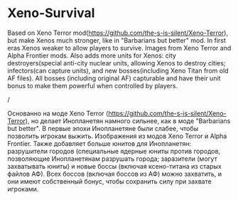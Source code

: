 # Xeno-Survival

Based on Xeno Terror mod(https://github.com/the-s-is-silent/Xeno-Terror), but make Xenos much stronger, like in "Barbarians but better" mod. In first eras Xenos weaker to allow players to survive. Images from Xeno Terror and Alpha Frontier mods. Also adds more units for Xenos: city destroyers(special anti-city nuclear units, allowing Xenos to destroy cities; infectors(can capture units), and new bosses(including Xeno Titan from old AF files). All bosses (including original AF) capturable and have their unit bonus to make them powerful when controlled by players.

/

Основанно на моде Xeno Terror (https://github.com/the-s-is-silent/Xeno-Terror), но делает Инопланетян намного сильнее, как в моде "Barbarians but better". В первые эпохи Инопланетяне были слабее, чтобы позволить игрокам выжить. Изображения из модов Xeno Terror и Alpha Frontier. Также добавляет больше юнитов для Инопланетян: разрушители городов (специальные ядерные юниты против городов, позволяющие Инопланетянам разрушать города; заразители (могут захватывать юниты) и новые боссы (включая ксено-титана из старых файлов АФ). Всех боссов (включая боссов из АФ) можно захватить, и они имеют собственный бонус, чтобы сохранить силу при захвате игроками.
